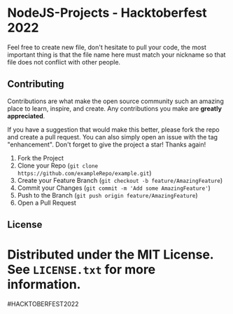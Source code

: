# NodeJS-Projects - Hacktoberfest 2022 

Feel free to create new file, don't hesitate to pull your code, the most important thing is that the file name here must match your nickname so that file does not conflict with other people.

## Contributing

Contributions are what make the open source community such an amazing place to learn, inspire, and create. Any contributions you make are **greatly appreciated**.

If you have a suggestion that would make this better, please fork the repo and create a pull request. You can also simply open an issue with the tag "enhancement".
Don't forget to give the project a star! Thanks again!

1. Fork the Project
2. Clone your Repo (`git clone https://github.com/exampleRepo/example.git`)
3. Create your Feature Branch (`git checkout -b feature/AmazingFeature`)
4. Commit your Changes (`git commit -m 'Add some AmazingFeature'`)
5. Push to the Branch (`git push origin feature/AmazingFeature`)
6. Open a Pull Request


## License

Distributed under the MIT License. See `LICENSE.txt` for more information.
=======
#HACKTOBERFEST2022  
